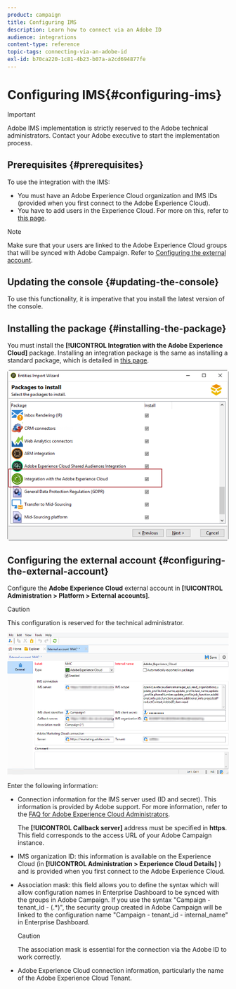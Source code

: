 ```yaml
---
product: campaign
title: Configuring IMS
description: Learn how to connect via an Adobe ID
audience: integrations
content-type: reference
topic-tags: connecting-via-an-adobe-id
exl-id: b70ca220-1c81-4b23-b07a-a2cd694877fe
---
```

# Configuring IMS{#configuring-ims}

>[!IMPORTANT]
>
>Adobe IMS implementation is strictly reserved to the Adobe technical administrators. Contact your Adobe executive to start the implementation process.

## Prerequisites {#prerequisites}

To use the integration with the IMS:

* You must have an Adobe Experience Cloud organization and IMS IDs (provided when you first connect to the Adobe Experience Cloud).
* You have to add users in the Experience Cloud. For more on this, refer to [this page](https://experienceleague.adobe.com/docs/core-services/interface/manage-users-and-products/admin-getting-started.html).

>[!NOTE]
>
>Make sure that your users are linked to the Adobe Experience Cloud groups that will be synced with Adobe Campaign. Refer to [Configuring the external account](#configuring-the-external-account).

## Updating the console {#updating-the-console}

To use this functionality, it is imperative that you install the latest version of the console.

## Installing the package {#installing-the-package}

You must install the **[!UICONTROL Integration with the Adobe Experience Cloud]** package. Installing an integration package is the same as installing a standard package, which is detailed in [this page](../../installation/using/installing-campaign-standard-packages.md). 

![](assets/ims_6.png)

## Configuring the external account {#configuring-the-external-account}

Configure the **Adobe Experience Cloud** external account in **[!UICONTROL Administration > Platform > External accounts]**.

>[!CAUTION]
>
>This configuration is reserved for the technical administrator.

![](assets/ims_5.png)

Enter the following information:

* Connection information for the IMS server used (ID and secret). This information is provided by Adobe support. For more information, refer to the [FAQ for Adobe Experience Cloud Administrators](https://experienceleague.adobe.com/docs/core-services/interface/manage-users-and-products/faq.html).

  The **[!UICONTROL Callback server]** address must be specified in **https**. This field corresponds to the access URL of your Adobe Campaign instance.

* IMS organization ID: this information is available on the Experience Cloud (in **[!UICONTROL Administration > Experience Cloud Details]** ) and is provided when you first connect to the Adobe Experience Cloud.
* Association mask: this field allows you to define the syntax which will allow configuration names in Enterprise Dashboard to be synced with the groups in Adobe Campaign. If you use the syntax "Campaign - tenant_id - (.&#42;)", the security group created in Adobe Campaign will be linked to the configuration name "Campaign - tenant_id - internal_name" in Enterprise Dashboard.

  >[!CAUTION]
  >
  >The association mask is essential for the connection via the Adobe ID to work correctly.

* Adobe Experience Cloud connection information, particularly the name of the Adobe Experience Cloud Tenant.
